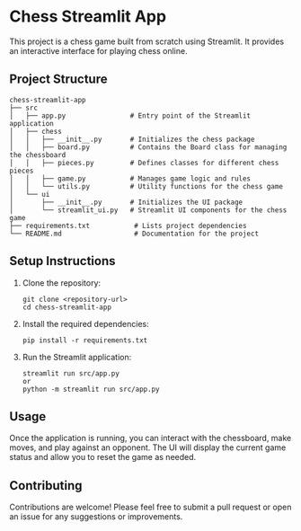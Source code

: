 # Chess Streamlit App

This project is a chess game built from scratch using Streamlit. It provides an interactive interface for playing chess online.

## Project Structure

```
chess-streamlit-app
├── src
│   ├── app.py                # Entry point of the Streamlit application
│   ├── chess
│   │   ├── __init__.py       # Initializes the chess package
│   │   ├── board.py          # Contains the Board class for managing the chessboard
│   │   ├── pieces.py         # Defines classes for different chess pieces
│   │   ├── game.py           # Manages game logic and rules
│   │   └── utils.py          # Utility functions for the chess game
│   └── ui
│       ├── __init__.py       # Initializes the UI package
│       └── streamlit_ui.py   # Streamlit UI components for the chess game
├── requirements.txt           # Lists project dependencies
└── README.md                  # Documentation for the project
```

## Setup Instructions

1. Clone the repository:
   ```
   git clone <repository-url>
   cd chess-streamlit-app
   ```

2. Install the required dependencies:
   ```
   pip install -r requirements.txt
   ```

3. Run the Streamlit application:
   ```
   streamlit run src/app.py
   or
   python -m streamlit run src/app.py
   ```

## Usage

Once the application is running, you can interact with the chessboard, make moves, and play against an opponent. The UI will display the current game status and allow you to reset the game as needed.

## Contributing

Contributions are welcome! Please feel free to submit a pull request or open an issue for any suggestions or improvements.